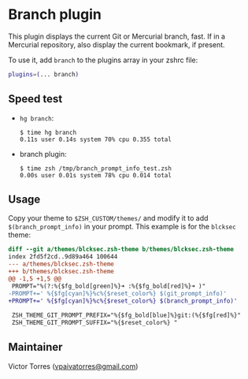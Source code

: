 # Branch plugin

This plugin displays the current Git or Mercurial branch, fast. If in a Mercurial repository,
also display the current bookmark, if present.

To use it, add `branch` to the plugins array in your zshrc file:

```zsh
plugins=(... branch)
```

## Speed test

- `hg branch`:

  ```console
  $ time hg branch
  0.11s user 0.14s system 70% cpu 0.355 total
  ```

- branch plugin:

  ```console
  $ time zsh /tmp/branch_prompt_info_test.zsh
  0.00s user 0.01s system 78% cpu 0.014 total
  ```

## Usage

Copy your theme to `$ZSH_CUSTOM/themes/` and modify it to add `$(branch_prompt_info)` in your prompt.
This example is for the `blcksec` theme:

```diff
diff --git a/themes/blcksec.zsh-theme b/themes/blcksec.zsh-theme
index 2fd5f2cd..9d89a464 100644
--- a/themes/blcksec.zsh-theme
+++ b/themes/blcksec.zsh-theme
@@ -1,5 +1,5 @@
 PROMPT="%(?:%{$fg_bold[green]%}➜ :%{$fg_bold[red]%}➜ )"
-PROMPT+=' %{$fg[cyan]%}%c%{$reset_color%} $(git_prompt_info)'
+PROMPT+=' %{$fg[cyan]%}%c%{$reset_color%} $(branch_prompt_info)'
 
 ZSH_THEME_GIT_PROMPT_PREFIX="%{$fg_bold[blue]%}git:(%{$fg[red]%}"
 ZSH_THEME_GIT_PROMPT_SUFFIX="%{$reset_color%} "
```

## Maintainer

Victor Torres (<vpaivatorres@gmail.com>)
